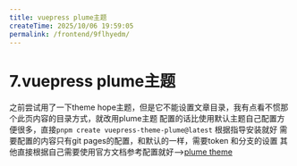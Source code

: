 ```yaml
---
title: vuepress plume主题
createTime: 2025/10/06 19:59:05
permalink: /frontend/9flhyedm/
---
```

# 7.vuepress plume主题

之前尝试用了一下theme hope主题，但是它不能设置文章目录，我有点看不惯那个此页内容的目录方式，就改用plume主题
配置的话比使用默认主题自己配置方便很多，直接`pnpm create vuepress-theme-plume@latest` 根据指导安装就好
需要配置的内容只有git pages的配置，和默认的一样，需要token 和分支的设置
其他直接根据自己需要使用官方文档参考配置就好-->[plume theme](https://theme-plume.vuejs.press/guide/intro/)

